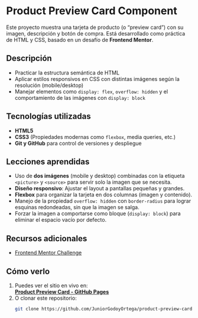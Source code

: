 # Product Preview Card Component

Este proyecto muestra una tarjeta de producto (o “preview card”) con su imagen, descripción y botón de compra. Está desarrollado como práctica de HTML y CSS, basado en un desafío de **Frontend Mentor**.

## Descripción
- Practicar la estructura semántica de HTML
- Aplicar estilos responsivos en CSS con distintas imágenes según la resolución (mobile/desktop)
- Manejar elementos como `display: flex`, `overflow: hidden` y el comportamiento de las imágenes con `display: block`

## Tecnologías utilizadas
- **HTML5**
- **CSS3** (Propiedades modernas como `flexbox`, media queries, etc.)
- **Git y GitHub** para control de versiones y despliegue

## Lecciones aprendidas
- Uso de **dos imágenes** (mobile y desktop) combinadas con la etiqueta `<picture>` y `<source>` para servir solo la imagen que se necesita.
- **Diseño responsivo**: Ajustar el layout a pantallas pequeñas y grandes.
- **Flexbox** para organizar la tarjeta en dos columnas (imagen y contenido).
- Manejo de la propiedad `overflow: hidden` con `border-radius` para lograr esquinas redondeadas, sin que la imagen se salga.
- Forzar la imagen a comportarse como bloque (`display: block`) para eliminar el espacio vacío por defecto.

## Recursos adicionales
- [Frontend Mentor Challenge](https://www.frontendmentor.io/challenges/product-preview-card-component-GO7UmttRfa)

## Cómo verlo
1. Puedes ver el sitio en vivo en:  
   **[Product Preview Card - GitHub Pages](https://juniorgodoyortega.github.io/product-preview-card-component-main/)**  
2. O clonar este repositorio:
   ```bash
   git clone https://github.com/JuniorGodoyOrtega/product-preview-card-component-main
